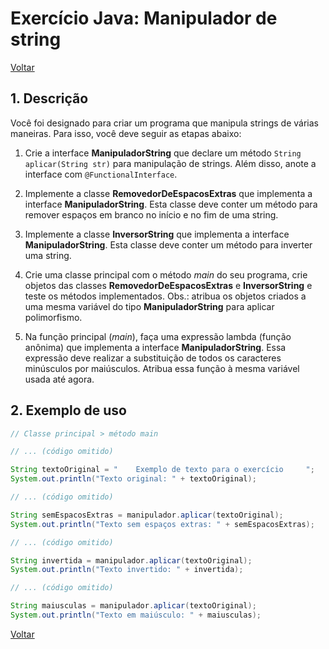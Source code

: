 # Exercício Java: Manipulador de string

[Voltar](../../../README.md)

## 1. Descrição

Você foi designado para criar um programa que manipula strings de várias maneiras. Para isso, você deve seguir as etapas abaixo:

1. Crie a interface **ManipuladorString** que declare um método `String aplicar(String str)` para manipulação de strings. Além disso, anote a interface com `@FunctionalInterface`.

2. Implemente a classe **RemovedorDeEspacosExtras** que implementa a interface **ManipuladorString**. Esta classe deve conter um método para remover espaços em branco no início e no fim de uma string.

3. Implemente a classe **InversorString** que implementa a interface **ManipuladorString**. Esta classe deve conter um método para inverter uma string.

4. Crie uma classe principal com o método _main_ do seu programa, crie objetos das classes **RemovedorDeEspacosExtras** e **InversorString** e teste os métodos implementados. Obs.: atribua os objetos criados a uma mesma variável do tipo **ManipuladorString** para aplicar polimorfismo.

5. Na função principal (_main_), faça uma expressão lambda (função anônima) que implementa a interface **ManipuladorString**. Essa expressão deve realizar a substituição de todos os caracteres minúsculos por maiúsculos. Atribua essa função à mesma variável usada até agora.

## 2. Exemplo de uso

```java
// Classe principal > método main

// ... (código omitido)

String textoOriginal = "    Exemplo de texto para o exercício     ";
System.out.println("Texto original: " + textoOriginal);

// ... (código omitido)

String semEspacosExtras = manipulador.aplicar(textoOriginal);
System.out.println("Texto sem espaços extras: " + semEspacosExtras);

// ... (código omitido)

String invertida = manipulador.aplicar(textoOriginal);
System.out.println("Texto invertido: " + invertida);

// ... (código omitido)

String maiusculas = manipulador.aplicar(textoOriginal);
System.out.println("Texto em maiúsculo: " + maiusculas);
```

[Voltar](../../../README.md)
